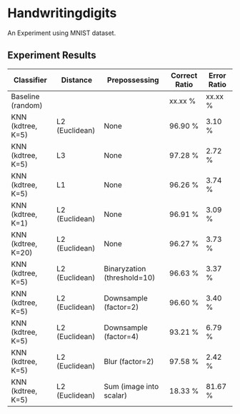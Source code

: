# Handwritingdigits

An Experiment using MNIST dataset.

## Experiment Results

Classifier             |   Distance      | Prepossessing                | Correct Ratio | Error Ratio
-----------------------|-----------------|------------------------------|---------------|---------------
Baseline (random)      |                 |                              | xx.xx %       |  xx.xx %
KNN (kdtree, K=5)      | L2 (Euclidean)  | None                         | 96.90 %       |  3.10 %
KNN (kdtree, K=5)      | L3              | None                         | 97.28 %       |  2.72 %
KNN (kdtree, K=5)      | L1              | None                         | 96.26 %       |  3.74 %
KNN (kdtree, K=1)      | L2 (Euclidean)  | None                         | 96.91 %       |  3.09 %
KNN (kdtree, K=20)     | L2 (Euclidean)  | None                         | 96.27 %       |  3.73 %
KNN (kdtree, K=5)      | L2 (Euclidean)  | Binaryzation (threshold=10)  | 96.63 %       |  3.37 %
KNN (kdtree, K=5)      | L2 (Euclidean)  | Downsample (factor=2)        | 96.60 %       |  3.40 %
KNN (kdtree, K=5)      | L2 (Euclidean)  | Downsample (factor=4)        | 93.21 %       |  6.79 %
KNN (kdtree, K=5)      | L2 (Euclidean)  | Blur (factor=2)              | 97.58 %       |  2.42 %
KNN (kdtree, K=5)      | L2 (Euclidean)  | Sum (image into scalar)      | 18.33 %       | 81.67 %
